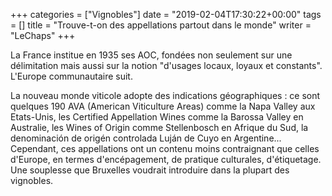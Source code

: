 +++
categories = ["Vignobles"]
date = "2019-02-04T17:30:22+00:00"
tags = [] 
title = "Trouve-t-on des appellations partout dans le monde"
writer = "LeChaps"
+++

La France institue en 1935 ses AOC, fondées non seulement sur une délimitation mais aussi sur la notion "d'usages locaux, loyaux et constants". L'Europe communautaire suit. 
 
La nouveau monde viticole adopte des indications géographiques : ce sont quelques 190 AVA (American Viticulture Areas) comme la Napa Valley aux Etats-Unis, les Certified Appellation Wines comme la Barossa Valley en Australie, les Wines of Origin comme Stellenbosch en Afrique du Sud, la denominación de origén controlada Luján de Cuyo en Argentine... Cependant, ces appellations ont un contenu moins contraignant que celles d'Europe, en termes d'encépagement, de pratique culturales, d'étiquetage. Une souplesse que Bruxelles voudrait introduire dans la plupart des vignobles.